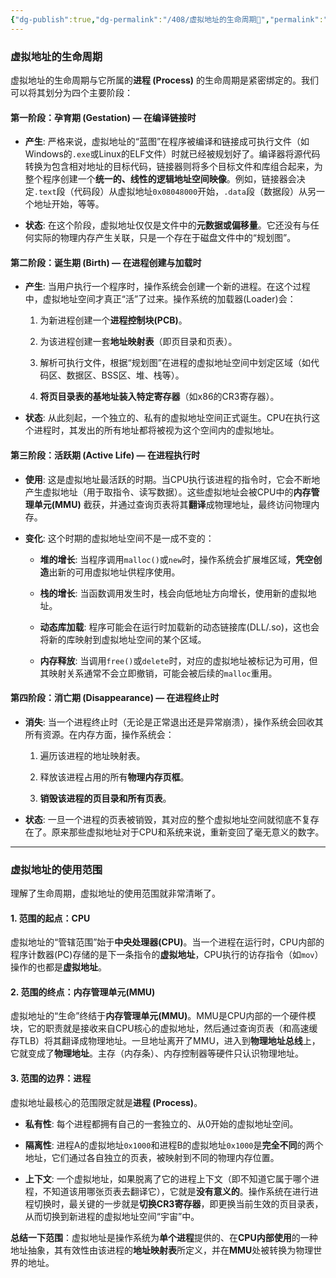 ```yaml
---
{"dg-publish":true,"dg-permalink":"/408/虚拟地址的生命周期🥰","permalink":"/408/虚拟地址的生命周期🥰/","dgShowBacklinks":true,"dgShowLocalGraph":true,"dgShowInlineTitle":true}
---
```


### **虚拟地址的生命周期**

虚拟地址的生命周期与它所属的**进程 (Process)** 的生命周期是紧密绑定的。我们可以将其划分为四个主要阶段：

#### **第一阶段：孕育期 (Gestation) — 在编译链接时**

- **产生**: 严格来说，虚拟地址的“蓝图”在程序被编译和链接成可执行文件（如Windows的`.exe`或Linux的ELF文件）时就已经被规划好了。编译器将源代码转换为包含相对地址的目标代码，链接器则将多个目标文件和库组合起来，为整个程序创建一个**统一的、线性的逻辑地址空间映像**。例如，链接器会决定`.text`段（代码段）从虚拟地址`0x08048000`开始，`.data`段（数据段）从另一个地址开始，等等。
    
- **状态**: 在这个阶段，虚拟地址仅仅是文件中的**元数据或偏移量**。它还没有与任何实际的物理内存产生关联，只是一个存在于磁盘文件中的“规划图”。
    

#### **第二阶段：诞生期 (Birth) — 在进程创建与加载时**

- **产生**: 当用户执行一个程序时，操作系统会创建一个新的进程。在这个过程中，虚拟地址空间才真正“活”了过来。操作系统的加载器(Loader)会：
    
    1. 为新进程创建一个**进程控制块(PCB)**。
        
    2. 为该进程创建一套**地址映射表**（即页目录和页表）。
        
    3. 解析可执行文件，根据“规划图”在进程的虚拟地址空间中划定区域（如代码区、数据区、BSS区、堆、栈等）。
        
    4. **将页目录表的基地址装入特定寄存器**（如x86的CR3寄存器）。
        
- **状态**: 从此刻起，一个独立的、私有的虚拟地址空间正式诞生。CPU在执行这个进程时，其发出的所有地址都将被视为这个空间内的虚拟地址。
    

#### **第三阶段：活跃期 (Active Life) — 在进程执行时**

- **使用**: 这是虚拟地址最活跃的时期。当CPU执行该进程的指令时，它会不断地产生虚拟地址（用于取指令、读写数据）。这些虚拟地址会被CPU中的**内存管理单元(MMU)** 截获，并通过查询页表将其**翻译**成物理地址，最终访问物理内存。
    
- **变化**: 这个时期的虚拟地址空间不是一成不变的：
    
    - **堆的增长**: 当程序调用`malloc()`或`new`时，操作系统会扩展堆区域，**凭空创造**出新的可用虚拟地址供程序使用。
        
    - **栈的增长**: 当函数调用发生时，栈会向低地址方向增长，使用新的虚拟地址。
        
    - **动态库加载**: 程序可能会在运行时加载新的动态链接库(DLL/.so)，这也会将新的库映射到虚拟地址空间的某个区域。
        
    - **内存释放**: 当调用`free()`或`delete`时，对应的虚拟地址被标记为可用，但其映射关系通常不会立即撤销，可能会被后续的`malloc`重用。
        

#### **第四阶段：消亡期 (Disappearance) — 在进程终止时**

- **消失**: 当一个进程终止时（无论是正常退出还是异常崩溃），操作系统会回收其所有资源。在内存方面，操作系统会：
    
    1. 遍历该进程的地址映射表。
        
    2. 释放该进程占用的所有**物理内存页框**。
        
    3. **销毁该进程的页目录和所有页表**。
        
- **状态**: 一旦一个进程的页表被销毁，其对应的整个虚拟地址空间就彻底不复存在了。原来那些虚拟地址对于CPU和系统来说，重新变回了毫无意义的数字。
    

---

### **虚拟地址的使用范围**

理解了生命周期，虚拟地址的使用范围就非常清晰了。

#### **1. 范围的起点：CPU**

虚拟地址的“管辖范围”始于**中央处理器(CPU)**。当一个进程在运行时，CPU内部的程序计数器(PC)存储的是下一条指令的**虚拟地址**，CPU执行的访存指令（如`mov`）操作的也都是**虚拟地址**。

#### **2. 范围的终点：内存管理单元(MMU)**

虚拟地址的“生命”终结于**内存管理单元(MMU)**。MMU是CPU内部的一个硬件模块，它的职责就是接收来自CPU核心的虚拟地址，然后通过查询页表（和高速缓存TLB）将其翻译成物理地址。一旦地址离开了MMU，进入到**物理地址总线**上，它就变成了**物理地址**。主存（内存条）、内存控制器等硬件只认识物理地址。

#### **3. 范围的边界：进程**

虚拟地址最核心的范围限定就是**进程 (Process)**。

- **私有性**: 每个进程都拥有自己的一套独立的、从0开始的虚拟地址空间。
    
- **隔离性**: 进程A的虚拟地址`0x1000`和进程B的虚拟地址`0x1000`是**完全不同**的两个地址，它们通过各自独立的页表，被映射到不同的物理内存位置。
    
- **上下文**: 一个虚拟地址，如果脱离了它的进程上下文（即不知道它属于哪个进程，不知道该用哪张页表去翻译它），它就是**没有意义的**。操作系统在进行进程切换时，最关键的一步就是**切换CR3寄存器**，即更换当前生效的页目录表，从而切换到新进程的虚拟地址空间“宇宙”中。
    

**总结一下范围**：虚拟地址是操作系统为**单个进程**提供的、在**CPU内部使用**的一种地址抽象，其有效性由该进程的**地址映射表**所定义，并在**MMU**处被转换为物理世界的地址。